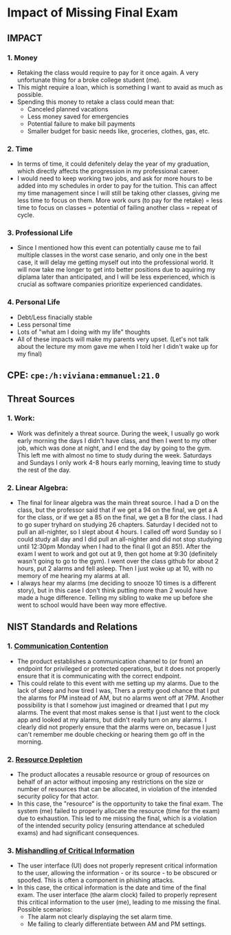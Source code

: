 #	Impact of Missing Final Exam


##	**IMPACT**
### 1. Money
* Retaking the class would require to pay for it once again. A very unfortunate thing for a broke college student (me).
* This might require a loan, which is something I want to avaid as much as possible.
* Spending this money to retake a class could mean that:
	* Canceled planned vacations
	* Less money saved for emergencies
	* Potential failure to make bill payments 
	* Smaller budget for basic needs like, groceries, clothes, gas, etc.

### 2. Time
* In terms of time, it could defenitely delay the year of my graduation, which directly affects the progression in my professional career.
* I would need to keep working two jobs, and ask for more hours to be added into my schedules in order to pay for the tuition. This can affect my time management since I will still be taking other classes, giving me less time to focus on them. More work ours (to pay for the retake) = less time to focus on classes = potential of failing another class = repeat of cycle.

### 3. Professional Life
* Since I mentioned how this event can potentially cause me to fail multiple classes in the worst case senario,
and only one in the best case, it will delay me getting myself out into the professional world. 
It will now take me longer to get into better positions due to aquiring my diplama later than anticipated, 
and I will be less experienced, which is crucial as software companies prioritize experienced candidates.

### 4. Personal Life
* Debt/Less finacially stable
* Less personal time 
* Lots of "what am I doing with my life" thoughts
* All of these impacts will make my parents very upset. (Let's not talk about the lecture my mom gave me
when I told her I didn't wake up for my final)


## **CPE**: `cpe:/h:viviana:emmanuel:21.0`


## **Threat Sources**
### 1. Work:
* Work was definitely a threat source. During the week, I usually go work early morning the days
I didn't have class, and then I went to my other job, which was done at night, and I end the day
by going to the gym. This left me with almost no time to study during the week.
Saturdays and Sundays I only work 4-8 hours early morning, leaving time to study the rest of the day.
### 2. Linear Algebra:
* The final for linear algebra was the main threat source. I had a D on the class, but the professor
said that if we get a 94 on the final, we get a A for the class, or if we get a 85 on the final,
we get a B for the class. I had to go super tryhard on studying 26 chapters. Saturday I 
decided not to pull an all-nighter, so I slept about 4 hours. I called off word Sunday 
so I could study all day and I did pull an all-nighter and did not stop studying until
12:30pm Monday when I had to the final (I got an 85!). After the exam I went to work
and got out at 9, then got home at 9:30 (definitely wasn't going to go to the gym).
I went over the class github for about 2 hours, put 2 alarms and fell asleep. Then I just
woke up at 10, with no memory of me hearing my alarms at all.
* I always hear my alarms (me deciding to snooze 10 times is a different story), but in this case
I don't think putting more than 2 would have made a huge difference. Telling my sibling to wake me
up before she went to school would have been way more effective.
 

## **NIST Standards and Relations**
### 1. [Communication Contention](https://cwe.mitre.org/data/definitions/923.html)
* The product establishes a communication channel to (or from) an endpoint for privileged or protected operations, but it does not properly ensure that it is communicating with the correct endpoint.
* This could relate to this event with me setting up my alarms. Due to the lack of sleep and how tired I was, Thers a pretty good chance that I put the alarms for PM instead of AM, but no alarms went off at 7PM. Another possibility is that I somehow just imagined or dreamed that I put my alarms. The event that most makes sense is that I just went to the clock app and looked at my alarms, but didn't really turn on any alarms. I clearly did not properly ensure that the alarms were on, becasue I just can't remember me double checking or hearing them go off in the morning.
### 2. [Resource Depletion](https://cwe.mitre.org/data/definitions/770.html)
* The product allocates a reusable resource or group of resources on behalf of an actor without imposing any restrictions on the size or number of resources that can be allocated, in violation of the intended security policy for that actor.
* In this case, the "resource" is the opportunity to take the final exam. The system (me) failed to properly allocate the resource (time for the exam) due to exhaustion. This led to me missing the final, which is a violation of the intended security policy (ensuring attendance at scheduled exams) and had significant consequences.
### 3. [Mishandling of Critical Information](https://cwe.mitre.org/data/definitions/451.html)
* The user interface (UI) does not properly represent critical information to the user, allowing the information - or its source - to be obscured or spoofed. This is often a component in phishing attacks.
* In this case, the critical information is the date and time of the final exam. The user interface (the alarm clock) failed to properly represent this critical information to the user (me), leading to me missing the final. Possible scenarios:
	* The alarm not clearly displaying the set alarm time.
	* Me failing to clearly differentiate between AM and PM settings.

